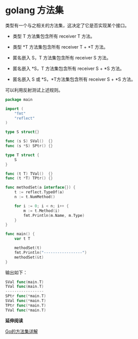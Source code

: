 # golang 方法集

类型有一个与之相关的方法集，这决定了它是否实现某个接口。

- 类型 T 方法集包含所有 receiver T 方法。

- 类型 *T 方法集包含所有 receiver T + *T 方法。

- 匿名嵌入 S，T 方法集包含所有 receiver S 方法。

- 匿名嵌入 *S，T 方法集包含所有 receiver S + *S 方法。

- 匿名嵌入 S 或 *S，*T方法集包含所有 receiver S + *S 方法。

可以利用反射测试上述规则。

```go
package main

import (
	"fmt"
	"reflect"
)

type S struct{}

func (s S) SVal()  {}
func (s *S) SPtr() {}

type T struct {
	S
}

func (t T) TVal()  {}
func (t *T) TPtr() {}

func methodSet(a interface{}) {
	t := reflect.TypeOf(a)
	n := t.NumMethod()

	for i := 0; i < n; i++ {
		m := t.Method(i)
		fmt.Println(m.Name, m.Type)
	}
}

func main() {
	var t T

	methodSet(t)
	fmt.Println("-----------------")
	methodSet(&t)
}

```

输出如下：

```go
SVal func(main.T)
TVal func(main.T)
-----------------
SPtr func(*main.T)
SVal func(*main.T)
TPtr func(*main.T)
TVal func(*main.T)
```

**延伸阅读**

[Go的方法集详解](https://blog.csdn.net/qihoo_tech/article/details/104707905)
